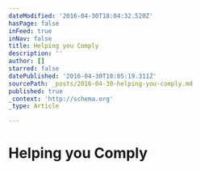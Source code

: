 ```yaml
---
dateModified: '2016-04-30T18:04:32.520Z'
hasPage: false
inFeed: true
inNav: false
title: Helping you Comply
description: ''
author: []
starred: false
datePublished: '2016-04-30T18:05:19.311Z'
sourcePath: _posts/2016-04-30-helping-you-comply.md
published: true
_context: 'http://schema.org'
_type: Article

---
```

# Helping you Comply